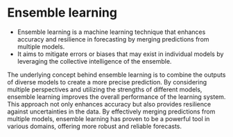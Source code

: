 # Ensemble learning
* Ensemble learning is a machine learning technique that enhances accuracy and resilience in forecasting by merging predictions from multiple models.
* It aims to mitigate errors or biases that may exist in individual models by leveraging the collective intelligence of the ensemble.

The underlying concept behind ensemble learning is to combine the outputs of diverse models to create a more precise prediction. By considering multiple perspectives and utilizing the strengths of different models, ensemble learning improves the overall performance of the learning system. This approach not only enhances accuracy but also provides resilience against uncertainties in the data. By effectively merging predictions from multiple models, ensemble learning has proven to be a powerful tool in various domains, offering more robust and reliable forecasts.
